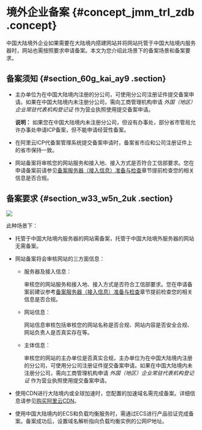 # 境外企业备案 {#concept_jmm_trl_zdb .concept}

中国大陆境外企业如果需要在大陆境内搭建网站并将网站托管于中国大陆境内服务器时，网站也需按照要求申请备案。本文为您介绍此场景下的备案场景和备案要求。

## 备案须知 {#section_60g_kai_ay9 .section}

-   主办单位为在中国大陆境内注册的分公司，可使用分公司注册证件提交备案申请。如果在中国大陆境内未注册分公司，需向工商管理机构申请 *外国（地区）企业常驻代表机构登记证* 作为营业执照使用提交备案申请。 

    **说明：** 如果您在中国大陆境内未注册分公司，但设有办事处，部分省市管局允许办事处申请ICP备案，但不能申请经营性备案。

-   在阿里云ICP代备案管理系统提交备案申请时，备案省市应和公司注册证件上的省市保持一致。
-   网站备案将审核您的网站服务和接入地、接入方式是否符合工信部要求。您在申请备案前请参见[备案服务器（接入信息）准备与检查](../intl.zh-CN/ICP备案前准备/托管服务器及接入检查/备案服务器（接入信息）准备与检查.md#)章节提前检查您的相关信息是否合规。

## 备案要求 {#section_w33_w5n_2uk .section}

![](http://static-aliyun-doc.oss-cn-hangzhou.aliyuncs.com/assets/img/14210/156386865252314_zh-CN.png)

此种场景下：

-   托管于中国大陆境内服务器的网站需备案，托管于中国大陆境外服务器的网站无需备案。
-   网站备案将会审核网站的三方面信息：
    -   服务器及接入信息：

        审核您的网站服务和接入地、接入方式是否符合工信部要求。您在申请备案前建议参考[备案服务器（接入信息）准备与检查](../DNICMS1886717/../intl.zh-CN/ICP备案前准备/托管服务器及接入检查/备案服务器（接入信息）准备与检查.md#)章节提前检查您的相关信息是否合规。

    -   网站信息：

        网站信息审核包括审核您的网站名称是否合规、网站内容是否安全合规、网站负责人是否真实存在等。

    -   主体信息：

        审核您的网站的主办单位是否真实合规，主办单位为在中国大陆境内注册的分公司，可使用分公司注册证件提交备案申请。如果在中国大陆境内未注册分公司，需向工商管理机构申请 *外国（地区）企业常驻代表机构登记证* 作为营业执照使用提交备案申请。

-   使用CDN进行大陆境内或全球加速时，您配置的加速域名需完成备案。详细信息请参见[购买阿里云CDN](../intl.zh-CN/产品简介/备案场景/购买阿里云CDN.md#)。
-   使用中国大陆境内的ECS和负载均衡服务时，需通过ECS进行产品验证完成备案。备案成功后，设置域名解析指向负载均衡实例的公网IP地址。


